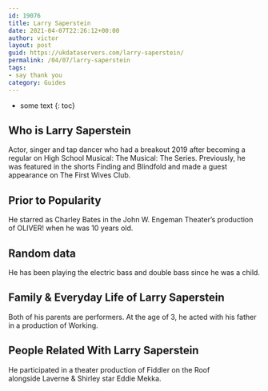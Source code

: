 ```yaml
---
id: 19076
title: Larry Saperstein
date: 2021-04-07T22:26:12+00:00
author: victor
layout: post
guid: https://ukdataservers.com/larry-saperstein/
permalink: /04/07/larry-saperstein
tags:
- say thank you
category: Guides
---
```


* some text
{: toc}


## Who is Larry Saperstein



Actor, singer and tap dancer who had a breakout 2019 after becoming a regular on High School Musical: The Musical: The Series. Previously, he was featured in the shorts Finding and Blindfold and made a guest appearance on The First Wives Club.

                
                
                
## Prior to Popularity



He starred as Charley Bates in the John W. Engeman Theater&#8217;s production of OLIVER! when he was 10 years old.

                
                
                
## Random data



He has been playing the electric bass and double bass since he was a child.

                
                
                
## Family & Everyday Life of Larry Saperstein



Both of his parents are performers. At the age of 3, he acted with his father in a production of Working.

                
                
                
## People Related With Larry Saperstein



He participated in a theater production of Fiddler on the Roof alongside Laverne & Shirley star Eddie Mekka.

                
              
            
          
          
          